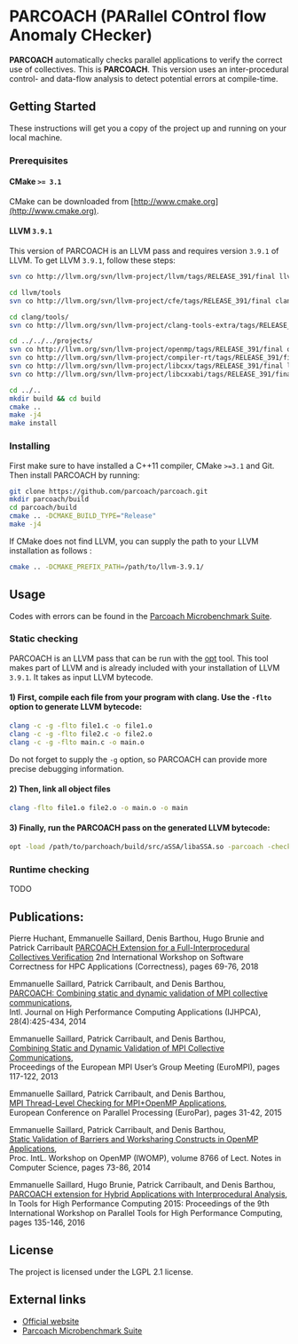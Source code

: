 # PARCOACH (PARallel COntrol flow Anomaly CHecker)

**PARCOACH** automatically checks parallel applications to verify the correct use of collectives. This is **PARCOACH**. This version uses an inter-procedural control- and data-flow analysis to detect potential errors at compile-time.

## Getting Started

These instructions will get you a copy of the project up and running on your local machine.

### Prerequisites

#### CMake `>= 3.1`

CMake can be downloaded from [http://www.cmake.org](http://www.cmake.org).

#### LLVM `3.9.1`

This version of PARCOACH is an LLVM pass and requires version `3.9.1` of LLVM.
To get LLVM `3.9.1`, follow these steps:

```bash
svn co http://llvm.org/svn/llvm-project/llvm/tags/RELEASE_391/final llvm

cd llvm/tools 
svn co http://llvm.org/svn/llvm-project/cfe/tags/RELEASE_391/final clang

cd clang/tools/
svn co http://llvm.org/svn/llvm-project/clang-tools-extra/tags/RELEASE_391/final extra

cd ../../../projects/ 
svn co http://llvm.org/svn/llvm-project/openmp/tags/RELEASE_391/final openmp
svn co http://llvm.org/svn/llvm-project/compiler-rt/tags/RELEASE_391/final compiler-rt
svn co http://llvm.org/svn/llvm-project/libcxx/tags/RELEASE_391/final libcxx
svn co http://llvm.org/svn/llvm-project/libcxxabi/tags/RELEASE_391/final libcxxabi 

cd ../..
mkdir build && cd build
cmake ..
make -j4
make install 
```

### Installing

First make sure to have installed a C++11 compiler, CMake `>=3.1` and Git. Then install PARCOACH by running:

```bash
git clone https://github.com/parcoach/parcoach.git
mkdir parcoach/build
cd parcoach/build
cmake .. -DCMAKE_BUILD_TYPE="Release"
make -j4
```

If CMake does not find LLVM, you can supply the path to your LLVM installation as follows  :
```bash
cmake .. -DCMAKE_PREFIX_PATH=/path/to/llvm-3.9.1/
```

## Usage
Codes with errors can be found in the [Parcoach Microbenchmark Suite](https://github.com/parcoach/microbencharks).

### Static checking

PARCOACH is an LLVM pass that can be run with the [opt](http://llvm.org/docs/CommandGuide/opt.html) tool. This tool makes part of LLVM and is already included with your installation of LLVM `3.9.1`. It takes as input LLVM bytecode.

#### 1) First, compile each file from your program with clang. Use the `-flto` option to generate LLVM bytecode:
```bash
clang -c -g -flto file1.c -o file1.o
clang -c -g -flto file2.c -o file2.o
clang -c -g -flto main.c -o main.o
```
 
 Do not forget to supply the `-g` option, so PARCOACH can provide more precise debugging information.
 
#### 2) Then, link all object files
```bash
clang -flto file1.o file2.o -o main.o -o main
```

#### 3) Finally, run the PARCOACH pass on the generated LLVM bytecode:
```bash
opt -load /path/to/parchoach/build/src/aSSA/libaSSA.so -parcoach -check-mpi -inter-only < main
```




### Runtime checking

TODO

## Publications:
Pierre Huchant, Emmanuelle Saillard, Denis Barthou, Hugo Brunie and Patrick Carribault
[PARCOACH Extension for a Full-Interprocedural Collectives Verification](https://doi.org/10.1109/Correctness.2018.00013)
2nd International Workshop on Software Correctness for HPC Applications (Correctness), pages 69-76, 2018

Emmanuelle Saillard, Patrick Carribault, and Denis Barthou,  
[PARCOACH: Combining static and dynamic validation of MPI collective communications](https://doi.org/10.1177%2F1094342014552204),  
Intl. Journal on High Performance Computing Applications (IJHPCA), 28(4):425-434, 2014

Emmanuelle Saillard, Patrick Carribault, and Denis Barthou,  
[Combining Static and Dynamic Validation of MPI Collective Communications](https://doi.org/10.1145/2488551.2488555),  
Proceedings of the European MPI User’s Group Meeting (EuroMPI), pages 117-122, 2013

Emmanuelle Saillard, Patrick Carribault, and Denis Barthou,  
[MPI Thread-Level Checking for MPI+OpenMP Applications](https://doi.org/10.1007/978-3-662-48096-0_3),  
European Conference on Parallel Processing (EuroPar), pages 31-42, 2015

Emmanuelle Saillard, Patrick Carribault, and Denis Barthou,  
[Static Validation of Barriers and Worksharing Constructs in OpenMP Applications](https://doi.org/10.1007/978-3-319-11454-5_6),  
Proc. IntL. Workshop on OpenMP (IWOMP), volume 8766 of Lect. Notes in Computer Science, pages 73-86, 2014

Emmanuelle Saillard, Hugo Brunie, Patrick Carribault, and Denis Barthou,  
[PARCOACH extension for Hybrid Applications with Interprocedural Analysis](https://doi.org/10.1007/978-3-319-39589-0_11),  
In Tools for High Performance Computing 2015: Proceedings of the 9th International Workshop on Parallel Tools for High Performance Computing, pages 135-146, 2016


## License
The project is licensed under the LGPL 2.1 license.
## External links

- [Official website](https://parcoach.github.io)
- [Parcoach Microbenchmark Suite](https://github.com/parcoach/microbencharks)
